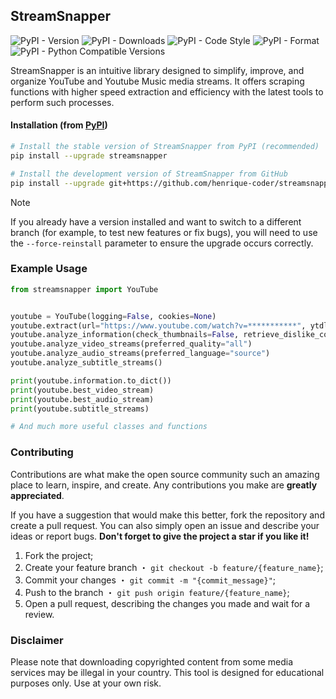 ## StreamSnapper

![PyPI - Version](https://img.shields.io/pypi/v/streamsnapper?style=flat&logo=pypi&logoColor=blue&color=blue&link=https://pypi.org/project/streamsnapper)
![PyPI - Downloads](https://img.shields.io/pypi/dm/streamsnapper?style=flat&logo=pypi&logoColor=blue&color=blue&link=https://pypi.org/project/streamsnapper)
![PyPI - Code Style](https://img.shields.io/badge/code%20style-ruff-blue?style=flat&logo=ruff&logoColor=blue&color=blue&link=https://github.com/astral-sh/ruff)
![PyPI - Format](https://img.shields.io/pypi/format/streamsnapper?style=flat&logo=pypi&logoColor=blue&color=blue&link=https://pypi.org/project/streamsnapper)
![PyPI - Python Compatible Versions](https://img.shields.io/pypi/pyversions/streamsnapper?style=flat&logo=python&logoColor=blue&color=blue&link=https://pypi.org/project/streamsnapper)

StreamSnapper is an intuitive library designed to simplify, improve, and organize YouTube and Youtube Music media streams. It offers scraping functions with higher speed extraction and efficiency with the latest tools to perform such processes.

#### Installation (from [PyPI](https://pypi.org/project/streamsnapper))

```bash
# Install the stable version of StreamSnapper from PyPI (recommended)
pip install --upgrade streamsnapper

# Install the development version of StreamSnapper from GitHub
pip install --upgrade git+https://github.com/henrique-coder/streamsnapper.git@main
```

> [!Note]
> If you already have a version installed and want to switch to a different branch (for example, to test new features or fix bugs), you will need to use the `--force-reinstall` parameter to ensure the upgrade occurs correctly.

### Example Usage

```python
from streamsnapper import YouTube


youtube = YouTube(logging=False, cookies=None)
youtube.extract(url="https://www.youtube.com/watch?v=***********", ytdlp_data=None)
youtube.analyze_information(check_thumbnails=False, retrieve_dislike_count=False)
youtube.analyze_video_streams(preferred_quality="all")
youtube.analyze_audio_streams(preferred_language="source")
youtube.analyze_subtitle_streams()

print(youtube.information.to_dict())
print(youtube.best_video_stream)
print(youtube.best_audio_stream)
print(youtube.subtitle_streams)

# And much more useful classes and functions

```

### Contributing

Contributions are what make the open source community such an amazing place to learn, inspire, and create. Any contributions you make are **greatly appreciated**.

If you have a suggestion that would make this better, fork the repository and create a pull request. You can also simply open an issue and describe your ideas or report bugs. **Don't forget to give the project a star if you like it!**

1. Fork the project;
2. Create your feature branch ・ `git checkout -b feature/{feature_name}`;
3. Commit your changes ・ `git commit -m "{commit_message}"`;
4. Push to the branch ・ `git push origin feature/{feature_name}`;
5. Open a pull request, describing the changes you made and wait for a review.

### Disclaimer

Please note that downloading copyrighted content from some media services may be illegal in your country. This tool is designed for educational purposes only. Use at your own risk.
